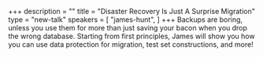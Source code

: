 +++
description = ""
title = "Disaster Recovery Is Just A Surprise Migration"
type = "new-talk"
speakers = [
        "james-hunt",
]
+++
Backups are boring, unless you use them for more than just saving your bacon when you drop the wrong database. Starting from first principles, James will show you how you can use data protection for migration, test set constructions, and more!